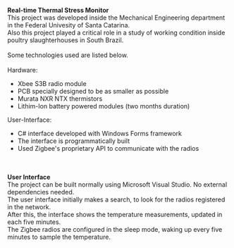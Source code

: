 <b> Real-time Thermal Stress Monitor </b>
<br />
This project was developed inside the Mechanical Engineering department in the Federal Univesity of Santa Catarina. <br />
Also this project played a critical role in a study of working condition inside poultry slaughterhouses in South Brazil. <br />
<br />
Some technologies used are listed below. <br />
<br />
Hardware: <br />
+ Xbee S3B radio module <br />
+ PCB specially designed to be as smaller as possible  <br />
+ Murata NXR NTX thermistors  <br />
+ Lithim-Ion battery powered modules (two months duration)  <br />

User-Interface: <br />
+ C# interface developed with Windows Forms framework <br />
+ The interface is programmatically built  <br />
+ Used Zigbee's proprietary API to communicate with the radios <br />
<br /><br />

<b>User Interface </b>
<br />
The project can be built normally using Microsoft Visual Studio. No external dependencies needed.
<br />
The user interface initially makes a search, to look for the radios registered in the network.
<br />
After this, the interface shows the temperature measurements, updated in each five minutes. <br />
The Zigbee radios are configured in the sleep mode, waking up every five minutes to sample the temperature. <br />
